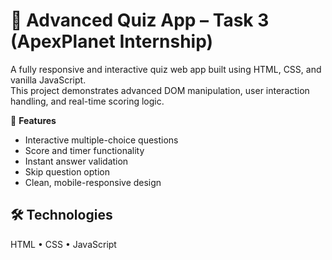 # 🧪 Advanced Quiz App – Task 3 (ApexPlanet Internship)

A fully responsive and interactive quiz web app built using HTML, CSS, and vanilla JavaScript.  
This project demonstrates advanced DOM manipulation, user interaction handling, and real-time scoring logic.

🔹 **Features**  
- Interactive multiple-choice questions  
- Score and timer functionality  
- Instant answer validation  
- Skip question option  
- Clean, mobile-responsive design


## 🛠️ Technologies
HTML • CSS • JavaScript
